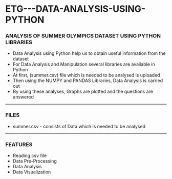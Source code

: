 # ETG---DATA-ANALYSIS-USING-PYTHON

### ANALYSIS OF SUMMER OLYMPICS DATASET USING PYTHON LIBRARIES

- Data Analysis using Python help us to obtain useful information from the dataset
- For Data Analysis and Manipulation several libraries are available in Python
- At first, (summer.csv) file which is needed to be analysed is uploaded
- Then using the NUMPY and PANDAS Libraries, Data Analysis is carried out
- By using these analyses, Graphs are plotted and the questions are answered

-----

### FILES

- summer.csv - consists of Data which is needed to be analysed

-----

### FEATURES

- Reading csv file
- Data Pre-Processing
- Data Analysis
- Data Visualization
